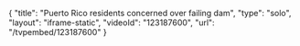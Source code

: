 {
    "title": "Puerto Rico residents concerned over failing dam",
    "type": "solo",
    "layout": "iframe-static",
    "videoId": "123187600",
    "url": "\/tvpembed\/123187600"
}
